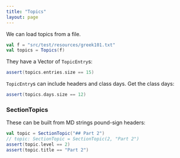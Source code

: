 ```yaml
---
title: "Topics"
layout: page
---
```



We can load topics from a file.

```scala
val f = "src/test/resources/greek101.txt"
val topics = Topics(f)
```  

They have a Vector of `TopicEntry`s:

```scala
assert(topics.entries.size == 15)
```

`TopicEntry`s can include headers and class days.  Get the class days:

```scala
assert(topics.days.size == 12)
```


### SectionTopics

These can be built from MD strings pound-sign headers:

```scala
val topic = SectionTopic("## Part 2")
// topic: SectionTopic = SectionTopic(2, "Part 2")
assert(topic.level == 2)
assert(topic.title == "Part 2")
```
